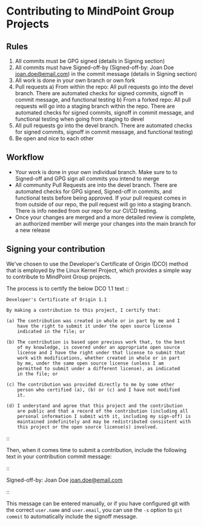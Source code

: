 Contributing to MindPoint Group Projects
========================================

Rules
-----

1) All commits must be GPG signed (details in Signing section)
2) All commits must have Signed-off-by (Signed-off-by: Joan Doe <joan.doe@email.com>) in the commit message (details in Signing section)
3) All work is done in your own branch or own fork
4) Pull requests
    a) From within the repo: All pull requests go into the devel branch. There are automated checks for signed commits, signoff in commit message, and functional testing
    b) From a forked repo: All pull requests will go into a staging branch within the repo. There are automated checks for signed commits, signoff in commit message, and functional testing when going from staging to devel
5) All pull requests go into the devel branch. There are automated checks for signed commits, signoff in commit message, and functional testing)
6) Be open and nice to each other

Workflow
--------

- Your work is done in your own individual branch. Make sure to to Signed-off and GPG sign all commits you intend to merge
- All community Pull Requests are into the devel branch. There are automated checks for GPG signed, Signed-off in commits, and functional tests before being approved. If your pull request comes in from outside of our repo, the pull request will go into a staging branch. There is info needed from our repo for our CI/CD testing.
- Once your changes are merged and a more detailed review is complete, an authorized member will merge your changes into the main branch for a new release

Signing your contribution
-------------------------

We've chosen to use the Developer's Certificate of Origin (DCO) method
that is employed by the Linux Kernel Project, which provides a simple
way to contribute to MindPoint Group projects.

The process is to certify the below DCO 1.1 text
::

    Developer's Certificate of Origin 1.1

    By making a contribution to this project, I certify that:

    (a) The contribution was created in whole or in part by me and I
        have the right to submit it under the open source license
        indicated in the file; or

    (b) The contribution is based upon previous work that, to the best
        of my knowledge, is covered under an appropriate open source
        license and I have the right under that license to submit that
        work with modifications, whether created in whole or in part
        by me, under the same open source license (unless I am
        permitted to submit under a different license), as indicated
        in the file; or

    (c) The contribution was provided directly to me by some other
        person who certified (a), (b) or (c) and I have not modified
        it.

    (d) I understand and agree that this project and the contribution
        are public and that a record of the contribution (including all
        personal information I submit with it, including my sign-off) is
        maintained indefinitely and may be redistributed consistent with
        this project or the open source license(s) involved.
::

Then, when it comes time to submit a contribution, include the
following text in your contribution commit message:

::

   Signed-off-by: Joan Doe <joan.doe@email.com>

::

This message can be entered manually, or if you have configured git
with the correct `user.name` and `user.email`, you can use the `-s`
option to `git commit` to automatically include the signoff message.
